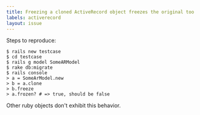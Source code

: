 ```yaml
---
title: Freezing a cloned ActiveRecord object freezes the original too
labels: activerecord
layout: issue
---
```


Steps to reproduce:

```
$ rails new testcase
$ cd testcase
$ rails g model SomeARModel
$ rake db:migrate
$ rails console
> a = SomeArModel.new
> b = a.clone
> b.freeze
> a.frozen? # => true, should be false
```

Other ruby objects don't exhibit this behavior.

